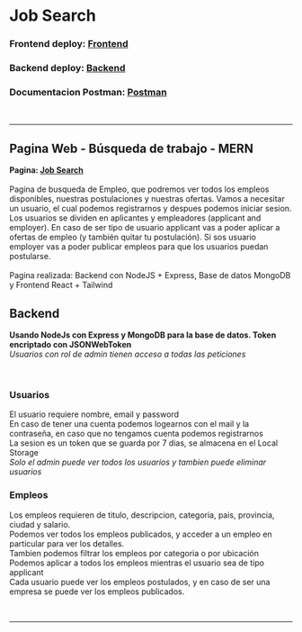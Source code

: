 # Job Search


<h3>Frontend deploy: <a href="https://jobsearch-ar.vercel.app/">Frontend</a> </h3>
<h3>Backend deploy: <a href="https://jobsearch.up.railway.app/">Backend</a> </h3>
<h3>Documentacion Postman: <a href="https://documenter.getpostman.com/view/20685324/VUqpvJuM">Postman</a> </h3>

<br>
<hr>

## Pagina Web - Búsqueda de trabajo - MERN
**Pagina: <a href="https://jobsearch-ar.vercel.app/">Job Search </a>** <br><br>
Pagina de busqueda de Empleo, que podremos ver todos los empleos disponibles, nuestras postulaciones y nuestras ofertas. 
Vamos a necesitar un usuario, el cual podemos registrarnos y despues podemos iniciar sesion.
Los usuarios se dividen en aplicantes y empleadores (applicant and employer). 
En caso de ser tipo de usuario applicant vas a poder aplicar a ofertas de empleo (y también quitar tu postulación). 
Si sos usuario employer vas a poder publicar empleos para que los usuarios puedan postularse. <br> <br>
Pagina realizada: Backend con NodeJS + Express, Base de datos MongoDB y Frontend React + Tailwind <br>

## Backend
**Usando NodeJs con Express y MongoDB para la base de datos. Token encriptado con JSONWebToken** <br>
*Usuarios con rol de admin tienen acceso a todas las peticiones*

<br>

### Usuarios

El usuario requiere nombre, email y password <br>
En caso de tener una cuenta podemos logearnos con el mail y la contraseña, en caso que no tengamos cuenta podemos registrarnos  <br>
La sesion es un token que se guarda por 7 dias, se almacena en el Local Storage <br>
*Solo el admin puede ver todos los usuarios y tambien puede eliminar usuarios* <br>


### Empleos

Los empleos requieren de titulo, descripcion, categoria, pais, provincia, ciudad y salario. <br>
Podemos ver todos los empleos publicados, y acceder a un empleo en particular para ver los detalles. <br>
Tambien podemos filtrar los empleos por categoria o por ubicación <br>
Podemos aplicar a todos los empleos mientras el usuario sea de tipo applicant <br>
Cada usuario puede ver los empleos postulados, y en caso de ser una empresa se puede ver los empleos publicados. <br>



<br>
<hr>
